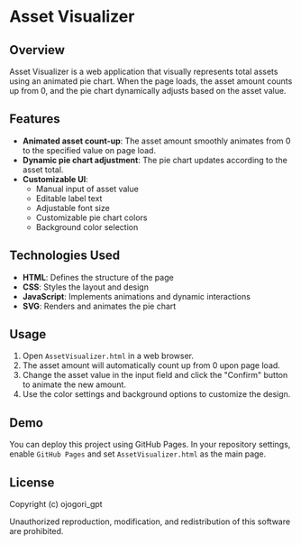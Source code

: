 # Asset Visualizer

## Overview
Asset Visualizer is a web application that visually represents total assets using an animated pie chart. When the page loads, the asset amount counts up from 0, and the pie chart dynamically adjusts based on the asset value.

## Features
- **Animated asset count-up**: The asset amount smoothly animates from 0 to the specified value on page load.
- **Dynamic pie chart adjustment**: The pie chart updates according to the asset total.
- **Customizable UI**:
  - Manual input of asset value
  - Editable label text
  - Adjustable font size
  - Customizable pie chart colors
  - Background color selection

## Technologies Used
- **HTML**: Defines the structure of the page
- **CSS**: Styles the layout and design
- **JavaScript**: Implements animations and dynamic interactions
- **SVG**: Renders and animates the pie chart

## Usage
1. Open `AssetVisualizer.html` in a web browser.
2. The asset amount will automatically count up from 0 upon page load.
3. Change the asset value in the input field and click the "Confirm" button to animate the new amount.
4. Use the color settings and background options to customize the design.

## Demo
You can deploy this project using GitHub Pages. In your repository settings, enable `GitHub Pages` and set `AssetVisualizer.html` as the main page.

## License
Copyright (c) ojogori_gpt

Unauthorized reproduction, modification, and redistribution of this software are prohibited.

